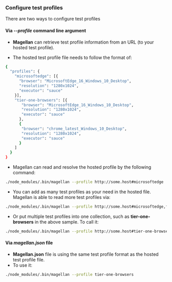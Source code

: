 ### Configure test profiles

There are two ways to configure test profiles
#### Via ***--profile*** command line argument

- **Magellan** can retrieve test profile information from an URL (to your hosted test profile). 

- The hosted test profile file needs to follow the format of:

```bash
{
  "profiles": {
    "microsoftedge": [{
      "browser": "MicrosoftEdge_16_Windows_10_Desktop",
      "resolution": "1280x1024",
      "executor": "sauce"
    }],
    "tier-one-browsers": [{
       "browser": "MicrosoftEdge_16_Windows_10_Desktop",
       "resolution": "1280x1024",
       "executor": "sauce"
      },
      {
       "browser": "chrome_latest_Windows_10_Desktop",
       "resolution": "1280x1024",
       "executor": "sauce"
      }
    ]
  }
}
```
- Magellan can read and resolve the hosted profile by the following command:
```bash
./node_modules/.bin/magellan --profile http://some.host#microsoftedge
```
- You can add as many test profiles as your need in the hosted file. Magellan is able to read more test profiles via:
```bash
./node_modules/.bin/magellan --profile http://some.host#microsoftedge,firefox57
```
- Or put multiple test profiles into one collection, such as **tier-one-browsers** in the above sample. To call it:
```bash
./node_modules/.bin/magellan --profile http://some.host#tier-one-browsers
```
#### Via *magellan.json* file
- **Magellan.json** file is using the same test profile format as the hosted test profile file. 
- To use it:
```bash
./node_modules/.bin/magellan --profile tier-one-browsers
```